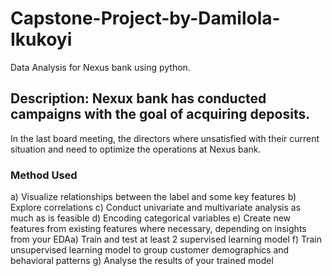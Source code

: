 # Capstone-Project-by-Damilola-Ikukoyi
Data Analysis for Nexus bank using python.
## Description: Nexux bank has conducted campaigns with the goal of acquiring deposits.
In the last board meeting, the directors where unsatisfied with their current situation
and need to optimize the operations at Nexus bank.
### Method Used
a) Visualize relationships between the label and some key features
b) Explore correlations
c) Conduct univariate and multivariate analysis as much as is feasible
d) Encoding categorical variables
e) Create new features from existing features where necessary, depending on insights from your EDAa) Train and test at least 2 supervised learning model
f) Train unsupervised learning model to group customer demographics and behavioral patterns
g) Analyse the results of your trained model
